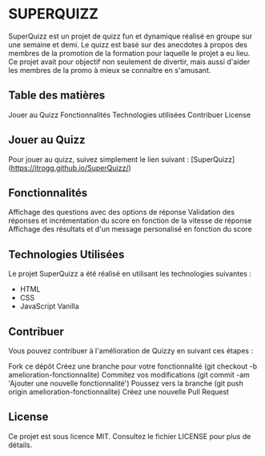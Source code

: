 # SUPERQUIZZ

SuperQuizz est un projet de quizz fun et dynamique réalisé en groupe sur une semaine et demi. Le quizz est basé sur des anecdotes à propos des membres de la promotion de la formation pour laquelle le projet a eu lieu. Ce projet avait pour objectif non seulement de divertir, mais aussi d'aider les membres de la promo à mieux se connaître en s'amusant.

## Table des matières

Jouer au Quizz
Fonctionnalités
Technologies utilisées
Contribuer
License

## Jouer au Quizz

Pour jouer au quizz, suivez simplement le lien suivant : [SuperQuizz] (https://itrogg.github.io/SuperQuizz/)

## Fonctionnalités

Affichage des questions avec des options de réponse
Validation des réponses et incrémentation du score en fonction de la vitesse de réponse
Affichage des résultats et d'un message personalisé en fonction du score

## Technologies Utilisées

Le projet SuperQuizz a été réalisé en utilisant les technologies suivantes :

* HTML
* CSS
* JavaScript Vanilla

## Contribuer

Vous pouvez contribuer à l'amélioration de Quizzy en suivant ces étapes :

Fork ce dépôt
Créez une branche pour votre fonctionnalité (git checkout -b amelioration-fonctionnalite)
Commitez vos modifications (git commit -am 'Ajouter une nouvelle fonctionnalité')
Poussez vers la branche (git push origin amelioration-fonctionnalite)
Créez une nouvelle Pull Request

## License

Ce projet est sous licence MIT. Consultez le fichier LICENSE pour plus de détails.
